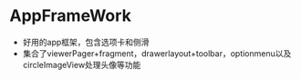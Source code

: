 # AppFrameWork

- 好用的app框架，包含选项卡和侧滑
- 集合了viewerPager+fragment，drawerlayout+toolbar，optionmenu以及circleImageView处理头像等功能
